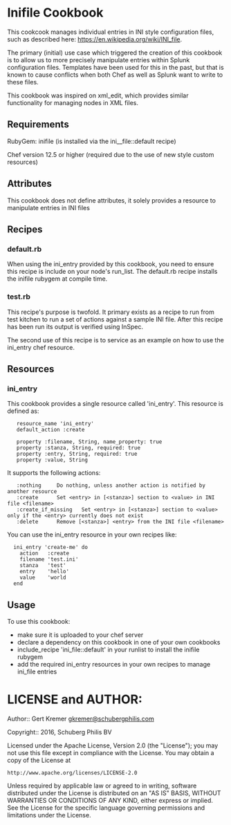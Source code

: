 # Inifile Cookbook

This cookcook manages individual entries in INI style configuration files,
such as described here: https://en.wikipedia.org/wiki/INI_file. 

The primary (initial) use case which triggered the creation of this cookbook
is to allow us to more precisely manipulate entries within Splunk configuration
files. Templates have been used for this in the past, but that is known to cause
conflicts when both Chef as well as Splunk want to write to these files.

This cookbook was inspired on xml_edit, which provides similar functionality
for managing nodes in XML files.


## Requirements

RubyGem: inifile (is installed via the ini__file::default recipe)

Chef version 12.5 or higher (required due to the use of new style custom resources)

## Attributes
This cookbook does not define attributes, it solely provides a resource to manipulate
entries in INI files

## Recipes

### default.rb

When using the ini_entry provided by this cookbook, you need to ensure this recipe
is include on your node's run_list. The default.rb recipe installs the inifile rubygem
at compile time.

### test.rb

This recipe's purpose is twofold. It primary exists as a recipe to run from test
kitchen to run a set of actions against a sample INI file. After this recipe has been run
its output is verified using InSpec.

The second use of this recipe is to service as an example on how to use the ini_entry chef
resource.

## Resources

### ini_entry

This cookbook provides a single resource called 'ini_entry'. This resource is defined as:
```
   resource_name 'ini_entry'
   default_action :create
   
   property :filename, String, name_property: true
   property :stanza, String, required: true
   property :entry, String, required: true
   property :value, String
```

It supports the following actions:
```
   :nothing		Do nothing, unless another action is notified by another resource
   :create		Set <entry> in [<stanza>] section to <value> in INI file <filename>
   :create_if_missing   Set <entry> in [<stanza>] section to <value> only if the <entry> currently does not exist
   :delete		Remove [<stanza>] <entry> from the INI file <filename>
```

You can use the ini_entry resource in your own recipes like:
```
  ini_entry 'create-me' do
    action   :create
    filename 'test.ini'
    stanza   'test'
    entry    'hello'
    value    'world
  end
```

## Usage

To use this cookbook:
- make sure it is uploaded to your chef server
- declare a dependency on this cookbook in one of your own cookbooks
- include_recipe 'ini_file::default' in your runlist to install the inifile rubygem
- add the required ini_entry resources in your own recipes to manage ini_file entries

# LICENSE and AUTHOR:

Author:: Gert Kremer <gkremer@schubergphilis.com>

Copyright:: 2016, Schuberg Philis BV

Licensed under the Apache License, Version 2.0 (the "License");
you may not use this file except in compliance with the License.
You may obtain a copy of the License at

    http://www.apache.org/licenses/LICENSE-2.0

Unless required by applicable law or agreed to in writing, software
distributed under the License is distributed on an "AS IS" BASIS,
WITHOUT WARRANTIES OR CONDITIONS OF ANY KIND, either express or implied.
See the License for the specific language governing permissions and
limitations under the License.
